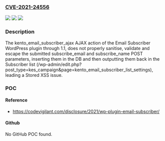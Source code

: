 ### [CVE-2021-24556](https://cve.mitre.org/cgi-bin/cvename.cgi?name=CVE-2021-24556)
![](https://img.shields.io/static/v1?label=Product&message=Email%20Subscriber&color=blue)
![](https://img.shields.io/static/v1?label=Version&message=1.1%3C%3D%201.1%20&color=brighgreen)
![](https://img.shields.io/static/v1?label=Vulnerability&message=CWE-79%20Cross-site%20Scripting%20(XSS)&color=brighgreen)

### Description

The kento_email_subscriber_ajax AJAX action of the Email Subscriber WordPress plugin through 1.1, does not properly sanitise, validate and escape the submitted subscribe_email and subscribe_name POST parameters, inserting them in the DB and then outputting them back in the Subscriber list (/wp-admin/edit.php?post_type=kes_campaign&page=kento_email_subscriber_list_settings), leading a Stored XSS issue.

### POC

#### Reference
- https://codevigilant.com/disclosure/2021/wp-plugin-email-subscriber/

#### Github
No GitHub POC found.

